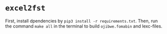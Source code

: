 # `excel2fst`

First, install dpendencies by `pip3 install -r requirements.txt`. Then, run the command `make all` in the terminal to build `ojibwe.fomabin` and lexc-files.
